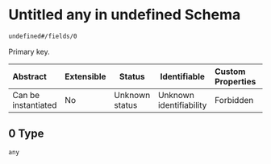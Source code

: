 # Untitled any in undefined Schema

```txt
undefined#/fields/0
```

Primary key.


| Abstract            | Extensible | Status         | Identifiable            | Custom Properties | Additional Properties | Access Restrictions | Defined In                                                                              |
| :------------------ | ---------- | -------------- | ----------------------- | :---------------- | --------------------- | ------------------- | --------------------------------------------------------------------------------------- |
| Can be instantiated | No         | Unknown status | Unknown identifiability | Forbidden         | Allowed               | none                | [movement_tod.schema.json\*](../../out/movement_tod.schema.json "open original schema") |

## 0 Type

`any`
